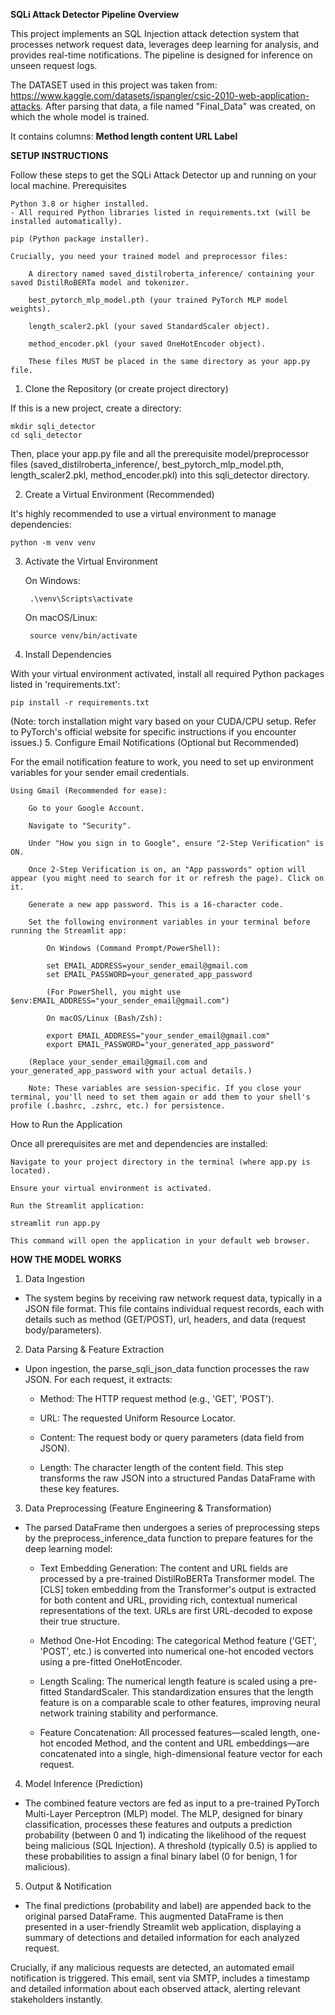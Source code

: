 **SQLi Attack Detector Pipeline Overview**

This project implements an SQL Injection attack detection system that processes network request data, leverages deep learning for analysis, and provides real-time notifications. The pipeline is designed for inference on unseen request logs.

The DATASET used in this project was taken from: https://www.kaggle.com/datasets/ispangler/csic-2010-web-application-attacks. After parsing that data, a file named "Final_Data" was created, on which the whole model is trained.

It contains columns: **Method	length	content	URL	Label**


**SETUP INSTRUCTIONS**

Follow these steps to get the SQLi Attack Detector up and running on your local machine.
Prerequisites

    Python 3.8 or higher installed.
    - All required Python libraries listed in requirements.txt (will be installed automatically).

    pip (Python package installer).

    Crucially, you need your trained model and preprocessor files:

        A directory named saved_distilroberta_inference/ containing your saved DistilRoBERTa model and tokenizer.

        best_pytorch_mlp_model.pth (your trained PyTorch MLP model weights).

        length_scaler2.pkl (your saved StandardScaler object).

        method_encoder.pkl (your saved OneHotEncoder object).

        These files MUST be placed in the same directory as your app.py file.

1. Clone the Repository (or create project directory)

If this is a new project, create a directory:

    mkdir sqli_detector
    cd sqli_detector

Then, place your app.py file and all the prerequisite model/preprocessor files (saved_distilroberta_inference/, best_pytorch_mlp_model.pth, length_scaler2.pkl, method_encoder.pkl) into this sqli_detector directory.

2. Create a Virtual Environment (Recommended)

It's highly recommended to use a virtual environment to manage dependencies:

    python -m venv venv

3. Activate the Virtual Environment

    On Windows:

        .\venv\Scripts\activate

    On macOS/Linux:

        source venv/bin/activate

4. Install Dependencies

With your virtual environment activated, install all required Python packages listed in 'requirements.txt':

    pip install -r requirements.txt

(Note: torch installation might vary based on your CUDA/CPU setup. Refer to PyTorch's official website for specific instructions if you encounter issues.)
5. Configure Email Notifications (Optional but Recommended)

For the email notification feature to work, you need to set up environment variables for your sender email credentials.

    Using Gmail (Recommended for ease):

        Go to your Google Account.

        Navigate to "Security".

        Under "How you sign in to Google", ensure "2-Step Verification" is ON.

        Once 2-Step Verification is on, an "App passwords" option will appear (you might need to search for it or refresh the page). Click on it.

        Generate a new app password. This is a 16-character code.

        Set the following environment variables in your terminal before running the Streamlit app:

            On Windows (Command Prompt/PowerShell):

            set EMAIL_ADDRESS=your_sender_email@gmail.com
            set EMAIL_PASSWORD=your_generated_app_password

            (For PowerShell, you might use $env:EMAIL_ADDRESS="your_sender_email@gmail.com")

            On macOS/Linux (Bash/Zsh):

            export EMAIL_ADDRESS="your_sender_email@gmail.com"
            export EMAIL_PASSWORD="your_generated_app_password"

        (Replace your_sender_email@gmail.com and your_generated_app_password with your actual details.)

        Note: These variables are session-specific. If you close your terminal, you'll need to set them again or add them to your shell's profile (.bashrc, .zshrc, etc.) for persistence.

How to Run the Application

Once all prerequisites are met and dependencies are installed:

    Navigate to your project directory in the terminal (where app.py is located).

    Ensure your virtual environment is activated.

    Run the Streamlit application:

    streamlit run app.py

    This command will open the application in your default web browser.

**HOW THE MODEL WORKS** 
1. Data Ingestion
- The system begins by receiving raw network request data, typically in a JSON file format. This file contains individual request records, each with details such as method (GET/POST), url, headers, and data (request body/parameters).

2. Data Parsing & Feature Extraction
- Upon ingestion, the parse_sqli_json_data function processes the raw JSON. For each request, it extracts:

    - Method: The HTTP request method (e.g., 'GET', 'POST').

    - URL: The requested Uniform Resource Locator.

    - Content: The request body or query parameters (data field from JSON).

    - Length: The character length of the content field.
    This step transforms the raw JSON into a structured Pandas DataFrame with these key features.

3. Data Preprocessing (Feature Engineering & Transformation)
- The parsed DataFrame then undergoes a series of preprocessing steps by the preprocess_inference_data function to prepare features for the deep learning model:

    - Text Embedding Generation: The content and URL fields are processed by a pre-trained DistilRoBERTa Transformer model. The [CLS] token embedding from the Transformer's output is extracted for both content and URL, providing rich, contextual numerical representations of the text. URLs are first URL-decoded to expose their true structure.

    - Method One-Hot Encoding: The categorical Method feature ('GET', 'POST', etc.) is converted into numerical one-hot encoded vectors using a pre-fitted OneHotEncoder.

    - Length Scaling: The numerical length feature is scaled using a pre-fitted StandardScaler. This standardization ensures that the length feature is on a comparable scale to other features, improving neural network training stability and performance.

    - Feature Concatenation: All processed features—scaled length, one-hot encoded Method, and the content and URL embeddings—are concatenated into a single, high-dimensional feature vector for each request.

4. Model Inference (Prediction)
- The combined feature vectors are fed as input to a pre-trained PyTorch Multi-Layer Perceptron (MLP) model. The MLP, designed for binary classification, processes these features and outputs a prediction probability (between 0 and 1) indicating the likelihood of the request being malicious (SQL Injection). A threshold (typically 0.5) is applied to these probabilities to assign a final binary label (0 for benign, 1 for malicious).

5. Output & Notification
- The final predictions (probability and label) are appended back to the original parsed DataFrame. This augmented DataFrame is then presented in a user-friendly Streamlit web application, displaying a summary of detections and detailed information for each analyzed request.

Crucially, if any malicious requests are detected, an automated email notification is triggered. This email, sent via SMTP, includes a timestamp and detailed information about each observed attack, alerting relevant stakeholders instantly.
